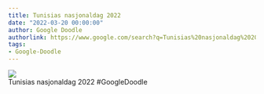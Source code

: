 ```yaml
---
title: Tunisias nasjonaldag 2022
date: "2022-03-20 00:00:00"
author: Google Doodle
authorlink: https://www.google.com/search?q=Tunisias%20nasjonaldag%202022
tags:
- Google-Doodle
---
```

<img src="https://www.google.com/logos/doodles/2022/tunisia-national-day-2022-6753651837109600-law.gif" referrerpolicy="no-referrer"><br>Tunisias nasjonaldag 2022 #GoogleDoodle